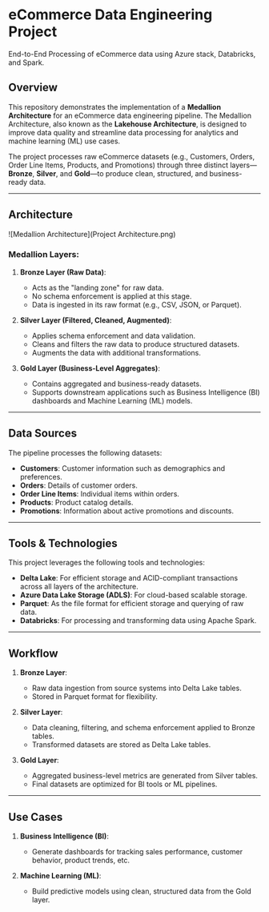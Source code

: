 # eCommerce Data Engineering Project

End-to-End Processing of eCommerce data using Azure stack, Databricks, and Spark.

## Overview

This repository demonstrates the implementation of a **Medallion Architecture** for an eCommerce data engineering pipeline. The Medallion Architecture, also known as the **Lakehouse Architecture**, is designed to improve data quality and streamline data processing for analytics and machine learning (ML) use cases. 

The project processes raw eCommerce datasets (e.g., Customers, Orders, Order Line Items, Products, and Promotions) through three distinct layers—**Bronze**, **Silver**, and **Gold**—to produce clean, structured, and business-ready data.

---

## Architecture

![Medallion Architecture](Project Architecture.png)

### Medallion Layers:

1. **Bronze Layer (Raw Data)**:
   - Acts as the "landing zone" for raw data.
   - No schema enforcement is applied at this stage.
   - Data is ingested in its raw format (e.g., CSV, JSON, or Parquet).

2. **Silver Layer (Filtered, Cleaned, Augmented)**:
   - Applies schema enforcement and data validation.
   - Cleans and filters the raw data to produce structured datasets.
   - Augments the data with additional transformations.

3. **Gold Layer (Business-Level Aggregates)**:
   - Contains aggregated and business-ready datasets.
   - Supports downstream applications such as Business Intelligence (BI) dashboards and Machine Learning (ML) models.

---

## Data Sources

The pipeline processes the following datasets:
- **Customers**: Customer information such as demographics and preferences.
- **Orders**: Details of customer orders.
- **Order Line Items**: Individual items within orders.
- **Products**: Product catalog details.
- **Promotions**: Information about active promotions and discounts.

---

## Tools & Technologies

This project leverages the following tools and technologies:
- **Delta Lake**: For efficient storage and ACID-compliant transactions across all layers of the architecture.
- **Azure Data Lake Storage (ADLS)**: For cloud-based scalable storage.
- **Parquet**: As the file format for efficient storage and querying of raw data.
- **Databricks**: For processing and transforming data using Apache Spark.

---

## Workflow

1. **Bronze Layer**:
   - Raw data ingestion from source systems into Delta Lake tables.
   - Stored in Parquet format for flexibility.

2. **Silver Layer**:
   - Data cleaning, filtering, and schema enforcement applied to Bronze tables.
   - Transformed datasets are stored as Delta Lake tables.

3. **Gold Layer**:
   - Aggregated business-level metrics are generated from Silver tables.
   - Final datasets are optimized for BI tools or ML pipelines.

---

## Use Cases

1. **Business Intelligence (BI)**:
   - Generate dashboards for tracking sales performance, customer behavior, product trends, etc.

2. **Machine Learning (ML)**:
   - Build predictive models using clean, structured data from the Gold layer.